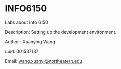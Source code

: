 # INFO6150
Labs about Info 6150

Description: Setting up the development environment.

Author : Xuanying Wang

uuid: 001537137

Email: wang.xuanyi@northeatern.edu


